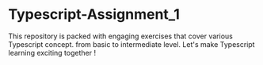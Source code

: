 # Typescript-Assignment_1
This repository is packed with engaging exercises that cover various Typescript concept. from basic to intermediate level. Let's make Typescript learning exciting together !

